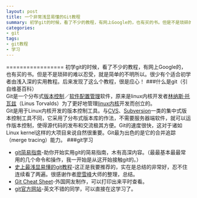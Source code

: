 ```yaml
---
layout: post
title: 一个非常浅显易懂的Git教程
summary: 初学git的时候，看了不少的教程，有网上Google的，也有买的书。但是不是琐碎的难以忍受，就是简单的不明所以。很少有个适合初学者由浅入深的实用教程。后来发现了这么个教程，很是应心！
categories:
- git
tags:
- git教程
- 学习
---
```


=================
初学git的时候，看了不少的教程，有网上Google的，也有买的书。但是不是琐碎的难以忍受，就是简单的不明所以。很少有个适合初学者由浅入深的实用教程。后来发现了这么个教程，很是应心！
###什么是git（引自维基百科）  
Git是一个分布式[版本控制](http://zh.wikipedia.org/wiki/%E7%89%88%E6%9C%AC%E6%8E%A7%E5%88%B6)／[软件配置管理](http://zh.wikipedia.org/wiki/%E8%BD%AF%E4%BB%B6%E9%85%8D%E7%BD%AE%E7%AE%A1%E7%90%86)软件，原来是linux内核开发者[林纳斯·托瓦兹](http://zh.wikipedia.org/wiki/%E6%9E%97%E7%BA%B3%E6%96%AF%C2%B7%E6%89%98%E7%93%A6%E5%85%B9)（Linus Torvalds）为了更好地管理[linux内核](http://zh.wikipedia.org/wiki/Linux%E5%86%85%E6%A0%B8)开发而创立的。   
Git是用于Linux内核开发的版本控制工具。与[CVS](http://zh.wikipedia.org/wiki/CVS)、[Subversion](http://zh.wikipedia.org/wiki/Subversion)一类的集中式版本控制工具不同，它采用了分布式版本库的作法，不需要服务器端软件，就可以运作版本控制，使得源代码的发布和交流极其方便。Git的速度很快，这对于诸如Linux kernel这样的大项目来说自然很重要。Git最为出色的是它的合并追踪（merge tracing）能力。
###git学习
- [git简易指南](http://rogerdudler.github.io/git-guide/index.zh.html)-助你开始实用git的简易指南，木有高深内容。（最最基本最最常用的几个命令和操作，我一开始是从这开始接触git的。）
- [史上最浅显易懂的git教程](http://www.liaoxuefeng.com/wiki/0013739516305929606dd18361248578c67b8067c8c017b000)-这正是我要推荐的，实在是总结的非常好，忍不住连续看了两遍。很感谢作者[廖雪峰](http://www.liaoxuefeng.com/articles/recent)大师的整理，总结。
- [Git Cheat Sheet](http://www.git-tower.com/blog/assets/2013-05-22-git-cheat-sheet/cheat-sheet-large01.png)-外国网友制作，可以打印出来平时查看。
- [git官方网站](http://git-scm.com/)-英文不错的同学，可以直接在这学习了。